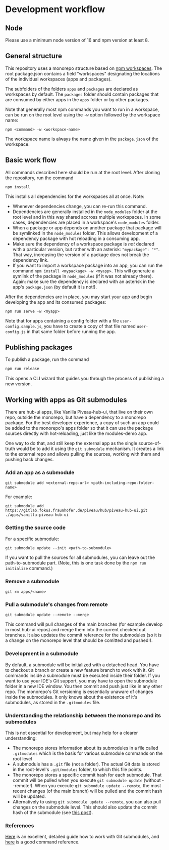 # Development workflow

## Node

Please use a minimum node version of 16 and npm version at least 8.

## General structure
This repository uses a monorepo structure based on [npm workspaces](https://docs.npmjs.com/cli/v7/using-npm/workspaces).
The root package.json contains a field "workspaces" designating the locations
of the individual workspaces (apps and packages).

The subfolders of the folders `apps` and `packages` are declared as workspaces
by default. The `packages` folder should contain packages that are consumed
by either apps in the `apps` folder or by other packages.

Note that generally most npm commands you want to run in a workspace, can be run
on the root level using the `-w` option followed by the workspace name:

```
npm <command> -w <workspace-name>
```

The workspace name is always the name given in the `package.json` of the workspace.


## Basic work flow

All commands described here should be run at the root level. After 
cloning the repository, run the command

```
npm install
```

This installs all dependencies for the workspaces all at once. Note:

* Whenever dependencies change, you can re-run this command.
* Dependencies are generally installed in the `node_modules` folder at the 
  root level and in this way shared accross multiple workspaces. In some
  cases, dependencies are placed in a workspace's `node_modules` folder.
* When a package or app depends on another package that package will be symlinked
  in the `node_modules` folder. This allows development of a dependency package
  with hot reloading in a consuming app.
* Make sure the dependency of a workspace package is *not* declared with a
  particular version, but rather with an asterisk: `"mypackage": "*"`. That way,
  increasing the version of a package does not break the dependency link.
* If you want to import a workspace package into an app, you can run the command
  `npm install <mypackage> -w <myapp>`. This will generate a symlink of the package
  in `node_modules` (if it was not already there). Again: make sure the dependency is
  declared with an asterisk in the app's `package.json` (by default it is not!).

After the dependencies are in place, you may start your app and begin developing
the app and its consumed packages:

```
npm run serve -w <myapp>
```

Note that for apps containing a config folder with a file `user-config.sample.js`,
you have to create a copy of that file named `user-config.js` in that same folder
before running the app.

## Publishing packages

To publish a package, run the command

```sh
npm run release
```

This opens a CLI wizard that guides you through the process of publishing a new version.

## Working with apps as Git submodules

There are hub-ui apps, like Vanilla Piveau-hub-ui, that live on their own repo, outside the monorepo,
but have a dependency to a monorepo package. For the best developer experience, a copy of such an
app could be added to the monorepo's apps folder so that it can use the package sources directly with hot-reloading,
just like the modules-demo app.

One way to do that, and still keep the external app as the single source-of-truth would be to add
it using the `git submodule` mechanism. It creates a link to the external repo and allows pulling
the sources, working with them and pushing back changes.

### Add an app as a submodule

```
git submodule add <external-repo-url> <path-including-repo-folder-name>
```

For example:

```
git submodule add https://gitlab.fokus.fraunhofer.de/piveau/hub/piveau-hub-ui.git ./apps/vanilla-piveau-hub-ui
```

### Getting the source code

For a specific submodule:

```
git submodule update --init <path-to-submodule>
```

If you want to pull the sources for all submodules, you can leave out the path-to-submodule part.
(Note, this is one task done by the `npm run initialize` command.)


### Remove a submodule

```
git rm apps/<name>
```

### Pull a submodule's changes from remote

```
git submodule update --remote --merge
```

This command will pull changes of the main branches (for example develop in most hub-ui repos) and merge
them into the current checked out branches. It also updates the commit reference for the submodules (so
it is a change on the monorepo level that should be comitted and pushed!).

### Development in a submodule

By default, a submodule will be initialized with a detached head. You have to checkout a branch or create a
new feature branch to work with it. Git commands inside a submodule must be executed inside their folder. 
If you want to use your IDE's Git support, you may have to open the submodule folder in a new IDE window. 
You then commit and push just like in any other repo. 
The monorepo's Git versioning is essentially unaware of changes inside the submodules.
It only knows about the existence of it's submodules, as stored in the `.gitmodules` file.

### Understanding the relationship between the monorepo and its submodules

This is not essential for development, but may help for a clearer understanding:

* The monorepo stores information about its submodules in a file called `.gitmodules` which is the basis for
various submodule commands on the root level
* A submodule has a `.git` file (not a folder). The actual Git data is stored in the root-level's `.git/modules`
folder, to which this file points.
* The monorepo stores a specific commit hash for each submodule. That commit will be pulled when you
execute `git submodule update` (without --remote!). When you execute `git submodule update --remote`, the
most recent changes (of the main branch) will be pulled and the commit hash will be updated.
* Alternatively to using `git submodule update --remote`, you can also pull changes on the submodule level. This
should also update the commit hash of the submodule
(see [this post](https://stackoverflow.com/questions/19619747/git-submodule-update-remote-vs-git-pull)).

### References

[Here](https://git-scm.com/book/en/v2/Git-Tools-Submodules) is an excellent, detailed guide how to work
with Git submodules, and [here](https://manpages.ubuntu.com/manpages/xenial/man1/git-submodule.1.html) is
a good command reference.
